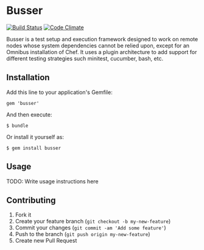 # Busser

[![Build Status](https://travis-ci.org/fnichol/busser.png?branch=master)](https://travis-ci.org/fnichol/busser)
[![Code Climate](https://codeclimate.com/github/fnichol/busser.png)](https://codeclimate.com/github/fnichol/busser)

Busser is a test setup and execution framework designed to
work on remote nodes whose system dependencies cannot be relied upon, except
for an Omnibus installation of Chef. It uses a plugin architecture to add
support for different testing strategies such minitest, cucumber, bash, etc.

## Installation

Add this line to your application's Gemfile:

    gem 'busser'

And then execute:

    $ bundle

Or install it yourself as:

    $ gem install busser

## Usage

TODO: Write usage instructions here

## Contributing

1. Fork it
2. Create your feature branch (`git checkout -b my-new-feature`)
3. Commit your changes (`git commit -am 'Add some feature'`)
4. Push to the branch (`git push origin my-new-feature`)
5. Create new Pull Request
